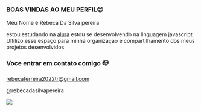 ### BOAS VINDAS AO MEU PERFIL😊

Meu Nome é Rebeca Da Silva pereira
 
estou estudando na [alura](https://www.alura.com.br)
estou se desenvolvendo na linguagem javascript
Ultilizo esse espaço para minha organizaçao e compartilhamento dos meus projetos desenvolvidos 

### Voce entrar em contato comigo 📪 

rebecaferreira2022tr@gmail.com

@rebecadasilvapereira

![](https://media1.tenor.com/m/q2dF2IwKsxQAAAAC/barbie-lifeinthedreamhouse.gif)
 
